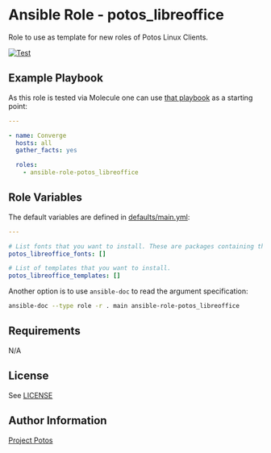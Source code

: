 
# Ansible Role - potos_libreoffice

Role to use as template for new roles of Potos Linux Clients.

[![Test](https://github.com/projectpotos/ansible-role-potos_libreoffice/actions/workflows/test.yml/badge.svg)](https://github.com/projectpotos/ansible-role-potos_libreoffice/actions/workflows/test.yml)

## Example Playbook

As this role is tested via Molecule one can use [that playbook](./molecule/default/converge.yml) as a starting point:

```yaml
---

- name: Converge
  hosts: all
  gather_facts: yes

  roles:
    - ansible-role-potos_libreoffice
```

## Role Variables

The default variables are defined in [defaults/main.yml](./defaults/main.yml):

```yaml
---

# List fonts that you want to install. These are packages containing the fonts.
potos_libreoffice_fonts: []

# List of templates that you want to install.
potos_libreoffice_templates: []
```

Another option is to use `ansible-doc` to read the argument specification:

```sh
ansible-doc --type role -r . main ansible-role-potos_libreoffice
```

## Requirements

N/A

## License

See [LICENSE](./LICENSE)

## Author Information

[Project Potos](https://github.com/projectpotos)
